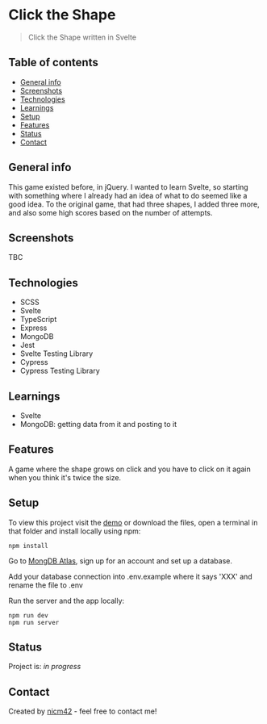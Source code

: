 # Click the Shape

> Click the Shape written in Svelte

## Table of contents

- [General info](#general-info)
- [Screenshots](#screenshots)
- [Technologies](#technologies)
- [Learnings](#learnings)
- [Setup](#setup)
- [Features](#features)
- [Status](#status)
- [Contact](#contact)

## General info

This game existed before, in jQuery. I wanted to learn Svelte, so starting with something where I already had an idea of what to do seemed like a good idea. To the original game, that had three shapes, I added three more, and also some high scores based on the number of attempts.

## Screenshots

TBC
<!-- ![Screenshot](screenshot.png) -->

## Technologies

- SCSS
- Svelte
- TypeScript
- Express
- MongoDB
- Jest
- Svelte Testing Library
- Cypress
- Cypress Testing Library

## Learnings

- Svelte
- MongoDB: getting data from it and posting to it

## Features

A game where the shape grows on click and you have to click on it again when you think it's twice the size.

## Setup

To view this project visit the [demo](TBC) or download the files, open a terminal in that folder and install locally using npm:

```
npm install
```

Go to [MongDB Atlas](https://www.mongodb.com/cloud/atlas), sign up for an account and set up a database.

Add your database connection into .env.example where it says 'XXX' and rename the file to .env

Run the server and the app locally:

```
npm run dev
npm run server
```

## Status

Project is: _in progress_

## Contact

Created by [nicm42](https://twitter.com/nicm4242/) - feel free to contact me!
<!--  -->